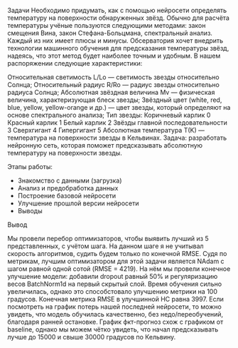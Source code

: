 Задачи
Необходимо придумать, как с помощью нейросети определять температуру на поверхности обнаруженных звёзд. Обычно для расчёта температуры учёные пользуются следующими методами: закон смещения Вина, закон Стефана-Больцмана, спектральный анализ. Каждый из них имеет плюсы и минусы. Обсерватория хочет внедрить технологии машинного обучения для предсказания температуры звёзд, надеясь, что этот метод будет наиболее точным и удобным. В нашем распоряжении следующие характеристики:

Относительная светимость L/Lo — светимость звезды относительно Солнца;
Относительный радиус R/Ro — радиус звезды относительно радиуса Солнца;
Абсолютная звёздная величина Mv — физическая величина, характеризующая блеск звезды;
Звёздный цвет (white, red, blue, yellow, yellow-orange и др.) — цвет звезды, который определяют на основе спектрального анализа;
Тип звезды:
Коричневый карлик 0
Красный карлик 1
Белый карлик 2
Звёзды главной последовательности 3
Сверхгигант 4
Гипергигант 5
Абсолютная температура T(K) — температура на поверхности звезды в Кельвинах.
Задача: разработать нейронную сеть, которая поможет предсказывать абсолютную температуру на поверхности звезды.

Этапы работы:

- Знакомство с данными (загрузка)
- Анализ и предобработка данных
- Построение базовой нейросети
- Улучшение прошлой версии нейросети
- Выводы

Вывод

Мы провели перебор оптимизаторов, чтобы выявить лучший из 5 представленных, с учётом шага. На данном шаге я не учитывал скорость алгоритмов, судить будем только по конечной RMSE. Судя по метрикам, лучшим оптимизатором для этой задачи является NAdam с шагом равной одной сотой (RMSE = 4219). На нём мы провели конечное улучшение модели: добавили dropout равный 50% и регуляризацию весов BatchNorm1d на первый скрытый слой. Время обучения сильно увеличилась, однако это способстовало улучшению метрики на 100 градусов. Конечная метрика RMSE в улучшинной НС равна 3997. Если посмотреть на график потерь нашей последней нейросети, то можно увидеть, что модель обучилась качественно, без недо/переобучений, благодаря ранней остановке. График фкт-прогноз схож с графиком от baseline, однако мы можем чётко увидеть, что начал предсказывать лучше до 15000 и свыше 30000 градусов по Кельвину.


